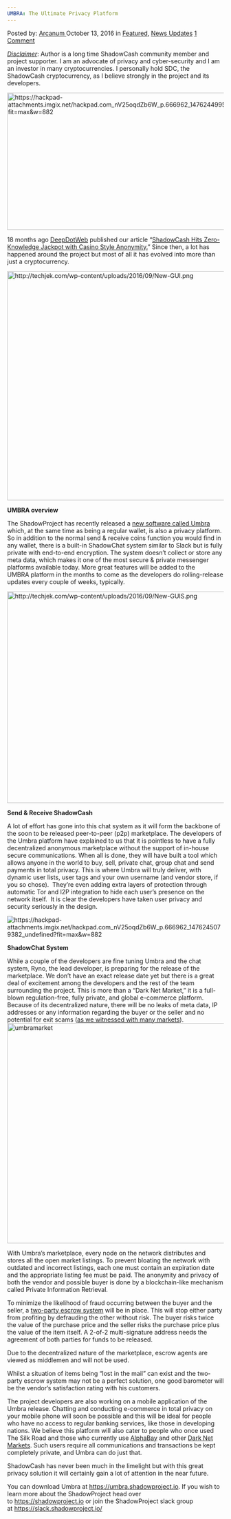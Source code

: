 ```yaml
---
UMBRA: The Ultimate Privacy Platform
---
```

<article class="post-listing post-15804 post type-post status-publish format-standard has-post-thumbnail hentry  tag-platform tag-privacy tag-ultimate tag-umbra">
    <div class="post-inner">
        <span>Posted by: <a href="https://www.deepdotweb.com/author/arcanum/" title="">Arcanum </a></span>
    <span>October 13, 2016</span>
    <span>in <a href="https://www.deepdotweb.com/category/deepdot-news/" rel="category tag">Featured</a>, <a href="https://www.deepdotweb.com/category/news-updates/" rel="category tag">News Updates</a></span>
    <span><a href="https://www.deepdotweb.com/2016/10/13/umbra-ultimate-privacy-platform/#comments">1 Comment</a></span>
    </p>
    <div class="clear"></div>
    <div class="entry">
    <p><em><span style="text-decoration: underline;">Disclaimer</span></em>: Author is a long time ShadowCash community member and project supporter. I am an advocate of privacy and cyber-security and I am an investor in many cryptocurrencies. I personally hold SDC, the ShadowCash cryptocurrency, as I believe strongly in the project and its developers.</p>
    <p><img class="wp-image-15805 aligncenter" src="https://www.deepdotweb.com/wp-content/uploads/2016/10/https-hackpad-attachments-imgix-net-hackpad-com_.png" alt="https://hackpad-attachments.imgix.net/hackpad.com_nV25oqdZb6W_p.666962_1476244995710_undefined?fit=max&amp;w=882" width="635" height="319" srcset="https://www.deepdotweb.com/wp-content/uploads/2016/10/https-hackpad-attachments-imgix-net-hackpad-com_.png 882w, https://www.deepdotweb.com/wp-content/uploads/2016/10/https-hackpad-attachments-imgix-net-hackpad-com_-300x151.png 300w, https://www.deepdotweb.com/wp-content/uploads/2016/10/https-hackpad-attachments-imgix-net-hackpad-com_-660x330.png 660w" sizes="(max-width: 635px) 100vw, 635px"/></p>
    <p>18 months ago <a href="https://www.deepdotweb.com">DeepDotWeb</a> published our article “<a href="https://www.deepdotweb.com/2015/01/28/shadowcash-zero-knowledge-anonymity/">ShadowCash Hits Zero-Knowledge Jackpot with Casino Style Anonymity.</a>&#8221; Since then, a lot has happened around the project but most of all it has evolved into more than just a cryptocurrency.</p>
    <p><img class="wp-image-15806 aligncenter" src="https://www.deepdotweb.com/wp-content/uploads/2016/10/http-techjek-com-wp-content-uploads-2016-09-new-.png" alt="http://techjek.com/wp-content/uploads/2016/09/New-GUI.png" width="910" height="533" srcset="https://www.deepdotweb.com/wp-content/uploads/2016/10/http-techjek-com-wp-content-uploads-2016-09-new-.png 1200w, https://www.deepdotweb.com/wp-content/uploads/2016/10/http-techjek-com-wp-content-uploads-2016-09-new--300x176.png 300w, https://www.deepdotweb.com/wp-content/uploads/2016/10/http-techjek-com-wp-content-uploads-2016-09-new--1024x600.png 1024w" sizes="(max-width: 910px) 100vw, 910px"/></p>
    <p><strong>UMBRA overview</strong></p>
    <p>The ShadowProject has recently released a <a href="https://umbra.shadowproject.io/">new software called Umbra</a> which, at the same time as being a regular wallet, is also a privacy platform. So in addition to the normal send &amp; receive coins function you would find in any wallet, there is a built-in ShadowChat system similar to Slack but is fully private with end-to-end encryption. The system doesn’t collect or store any meta data, which makes it one of the most secure &amp; private messenger platforms available today. More great features will be added to the UMBRA platform in the months to come as the developers do rolling-release updates every couple of weeks, typically.</p>
    <p><img class="wp-image-15807 aligncenter" src="https://www.deepdotweb.com/wp-content/uploads/2016/10/http-techjek-com-wp-content-uploads-2016-09-new-1-1.png" alt="http://techjek.com/wp-content/uploads/2016/09/New-GUIS.png" width="840" height="492" srcset="https://www.deepdotweb.com/wp-content/uploads/2016/10/http-techjek-com-wp-content-uploads-2016-09-new-1-1.png 1200w, https://www.deepdotweb.com/wp-content/uploads/2016/10/http-techjek-com-wp-content-uploads-2016-09-new-1-1-300x176.png 300w, https://www.deepdotweb.com/wp-content/uploads/2016/10/http-techjek-com-wp-content-uploads-2016-09-new-1-1-1024x600.png 1024w" sizes="(max-width: 840px) 100vw, 840px"/></p>
    <p><strong>Send &amp; Receive ShadowCash</strong></p>
    <p>A lot of effort has gone into this chat system as it will form the backbone of the soon to be released peer-to-peer (p2p) marketplace. The developers of the Umbra platform have explained to us that it is pointless to have a fully decentralized anonymous marketplace without the support of in-house secure communications. When all is done, they will have built a tool which allows anyone in the world to buy, sell, private chat, group chat and send payments in total privacy. This is where Umbra will truly deliver, with dynamic user lists, user tags and your own username (and vendor store, if you so chose).  They&#8217;re even adding extra layers of protection through automatic Tor and I2P integration to hide each user&#8217;s presence on the network itself.  It is clear the developers have taken user privacy and security seriously in the design.</p>
    <p><img class="wp-image-15808 aligncenter" src="https://www.deepdotweb.com/wp-content/uploads/2016/10/https-hackpad-attachments-imgix-net-hackpad-com_-1.png" alt="https://hackpad-attachments.imgix.net/hackpad.com_nV25oqdZb6W_p.666962_1476245079382_undefined?fit=max&amp;w=882" srcset="https://www.deepdotweb.com/wp-content/uploads/2016/10/https-hackpad-attachments-imgix-net-hackpad-com_-1.png 882w, https://www.deepdotweb.com/wp-content/uploads/2016/10/https-hackpad-attachments-imgix-net-hackpad-com_-1-300x169.png 300w" sizes="(max-width: 882px) 100vw, 882px"/></p>
    <p><strong>ShadowChat System</strong></p>
    <p>While a couple of the developers are fine tuning Umbra and the chat system, Ryno, the lead developer, is preparing for the release of the marketplace. We don’t have an exact release date yet but there is a great deal of excitement among the developers and the rest of the team surrounding the project. This is more than a “Dark Net Market,” it is a full-blown regulation-free, fully private, and global e-commerce platform. Because of its decentralized nature, there will be no leaks of meta data, IP addresses or any information regarding the buyer or the seller and no potential for exit scams (<a href="https://www.deepdotweb.com/marketplace-directory/categories/dead-scam">as we witnessed with many markets</a>).<a href="https://www.deepdotweb.com/wp-content/uploads/2016/10/umbramarket.jpg"><img class="aligncenter size-full wp-image-15846" src="https://www.deepdotweb.com/wp-content/uploads/2016/10/umbramarket.jpg" alt="umbramarket" width="882" height="512" srcset="https://www.deepdotweb.com/wp-content/uploads/2016/10/umbramarket.jpg 882w, https://www.deepdotweb.com/wp-content/uploads/2016/10/umbramarket-300x174.jpg 300w" sizes="(max-width: 882px) 100vw, 882px"/></a></p>
    <p>With Umbra&#8217;s marketplace, every node on the network distributes and stores all the open market listings. To prevent bloating the network with outdated and incorrect listings, each one must contain an expiration date and the appropriate listing fee must be paid. The anonymity and privacy of both the vendor and possible buyer is done by a blockchain-like mechanism called Private Information Retrieval.</p>
    <p>To minimize the likelihood of fraud occurring between the buyer and the seller, a <a href="https://en.wikipedia.org/wiki/Shadow_(software)">two-party escrow system</a> will be in place. This will stop either party from profiting by defrauding the other without risk. The buyer risks twice the value of the purchase price and the seller risks the purchase price plus the value of the item itself. A 2-of-2 multi-signature address needs the agreement of both parties for funds to be released.</p>
    <p>Due to the decentralized nature of the marketplace, escrow agents are viewed as middlemen and will not be used.</p>
    <p>Whilst a situation of items being “lost in the mail” can exist and the two-party escrow system may not be a perfect solution, one good barometer will be the vendor’s satisfaction rating with his customers.</p>
    <p>The project developers are also working on a mobile application of the Umbra release. Chatting and conducting e-commerce in total privacy on your mobile phone will soon be possible and this will be ideal for people who have no access to regular banking services, like those in developing nations. We believe this platform will also cater to people who once used The Silk Road and those who currently use <a href="http://www.deepdotweb.com/marketplace-directory/listing/alphabay/">AlphaBay</a> and other <a href="http://www.deepdotweb.com/dark-net-market-comparison-chart/">Dark Net Markets</a>. Such users require all communications and transactions be kept completely private, and Umbra can do just that.</p>
    <p>ShadowCash has never been much in the limelight but with this great privacy solution it will certainly gain a lot of attention in the near future.</p>
    <p>You can download Umbra at <a href="https://umbra.shadowproject.io/">https://</a><a href="https://umbra.shadowproject.io/">u</a><a href="https://umbra.shadowproject.io/">m</a><a href="https://umbra.shadowproject.io/">b</a><a href="https://umbra.shadowproject.io/">r</a><a href="https://umbra.shadowproject.io/">a</a><a href="https://umbra.shadowproject.io/">.</a><a href="https://umbra.shadowproject.io/">s</a><a href="https://umbra.shadowproject.io/">h</a><a href="https://umbra.shadowproject.io/">a</a><a href="https://umbra.shadowproject.io/">d</a><a href="https://umbra.shadowproject.io/">o</a><a href="https://umbra.shadowproject.io/">w</a><a href="https://umbra.shadowproject.io/">p</a><a href="https://umbra.shadowproject.io/">r</a><a href="https://umbra.shadowproject.io/">o</a><a href="https://umbra.shadowproject.io/">j</a><a href="https://umbra.shadowproject.io/">e</a><a href="https://umbra.shadowproject.io/">c</a><a href="https://umbra.shadowproject.io/">t.</a><a href="https://umbra.shadowproject.io/">i</a><a href="https://umbra.shadowproject.io/">o</a>. If you wish to learn more about the ShadowProject head over to <a href="https://shadowproject.io/">https://s</a><a href="https://shadowproject.io/">h</a><a href="https://shadowproject.io/">a</a><a href="https://shadowproject.io/">d</a><a href="https://shadowproject.io/">o</a><a href="https://shadowproject.io/">w</a><a href="https://shadowproject.io/">p</a><a href="https://shadowproject.io/">r</a><a href="https://shadowproject.io/">o</a><a href="https://shadowproject.io/">j</a><a href="https://shadowproject.io/">e</a><a href="https://shadowproject.io/">c</a><a href="https://shadowproject.io/">t.i</a><a href="https://shadowproject.io/">o</a> or join the ShadowProject slack group at <a href="https://slack.shadowproject.io/">https://slack.shadowproject.io/</a></p>
    </div>
    <span style="display:none"><a href="https://www.deepdotweb.com/tag/platform/" rel="tag">platform</a> <a href="https://www.deepdotweb.com/tag/privacy/" rel="tag">privacy</a> <a href="https://www.deepdotweb.com/tag/ultimate/" rel="tag">ultimate</a> <a href="https://www.deepdotweb.com/tag/umbra/" rel="tag">umbra</a></span> <span style="display:none" class="updated">2016-10-13</span>
    <div style="display:none" class="vcard author" itemprop="author" itemscope itemtype="http://schema.org/Person"><strong class="fn" itemprop="name"><a href="https://www.deepdotweb.com/author/arcanum/" title="Posts by Arcanum" rel="author">Arcanum</a></strong></div>
    </div>
</article>

